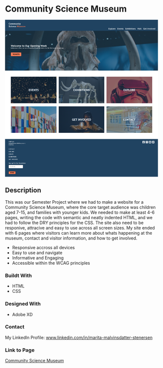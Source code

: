 # Community Science Museum

<img src="/images/science_museum.png">

## Description

This was our Semester Project where we had to make a website for a Community Science Museum, where the core target audience was children aged 7-15, and families with younger kids.
We needed to make at least 4-6 pages, writing the code with semantic and neatly indented HTML, and we had to follow the DRY principles for the CSS. The site also need to be responive, attracive and easy to use across all screen sizes. My site ended with 6 pages where visitors can learn more about whats happening at the museum, contact and visitor information, and how to get involved.

- Responsive accross all devices
- Easy to use and navigate
- Informative and Engaging
- Accessible within the WCAG principles

### Buildt With

- HTML
- CSS

### Designed With

- Adobe XD

### Contact

My LinkedIn Profile: www.linkedin.com/in/marita-malvinsdatter-stenersen

### Link to Page

[Community Science Museum](https://compassionate-tesla-4e6abb.netlify.app/)
